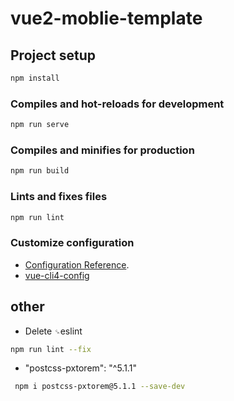 <!--
 * @Author: kingford
 * @Date: 2021-10-22 09:48:04
 * @LastEditTime: 2021-10-23 11:00:58
-->

# vue2-moblie-template

## Project setup

```bash
npm install
```

### Compiles and hot-reloads for development

```bash
npm run serve
```

### Compiles and minifies for production

```bash
npm run build
```

### Lints and fixes files

```bash
npm run lint
```

### Customize configuration

- [Configuration Reference](https://cli.vuejs.org/config/).
- [vue-cli4-config](https://github.com/staven630/vue-cli4-config#ie)

## other

- Delete `␍`eslint

```bash
npm run lint --fix
```

- "postcss-pxtorem": "^5.1.1"

```bash
 npm i postcss-pxtorem@5.1.1 --save-dev
```
